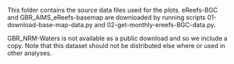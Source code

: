 This folder contains the source data files used for the plots.
eReefs-BGC and GBR_AIMS_eReefs-basemap are downloaded by running scripts 01-download-base-map-data.py and 02-get-monthly-ereefs-BGC-data.py.

GBR_NRM-Waters is not available as a public download and so we include a copy. Note that this dataset should not be distributed else where or used in other analyses.